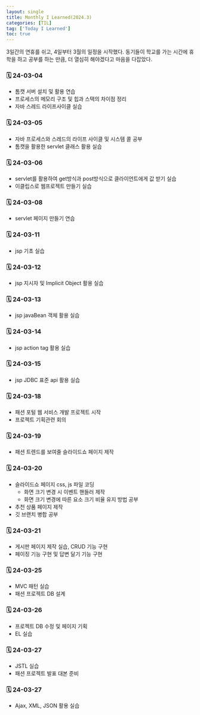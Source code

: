 ```yaml
---
layout: single
title: Monthly I Learned(2024.3)
categories: [TIL]
tag: ['Today I Learned']
toc: true
---
```



3일간의 연휴를 쉬고, 4일부터 3월의 일정을 시작했다. 동기들이 학교를 가는 시간에 휴학을 하고 공부를 하는 만큼, 더 열심히 해야겠다고 마음을 다잡았다.

### 🗓️ 24-03-04

- 톰캣 서버 설치 및 활용 연습
- 프로세스의 메모리 구조 및 힙과 스택의 차이점 정리
- 자바 스레드 라이프사이클 실습

### 🗓️ 24-03-05

- 자바 프로세스와 스레드의 라이프 사이클 및 시스템 콜 공부
- 톰캣을 활용한 servlet 클래스 활용 실습

### 🗓️ 24-03-06

- servlet를 활용하여 get방식과 post방식으로 클라이언트에게 값 받기 실습
- 이클립스로 웹프로젝트 만들기 실습

### 🗓️ 24-03-08

- servlet 페이지 만들기 연습

### 🗓️ 24-03-11

- jsp 기초 실습

### 🗓️ 24-03-12

- jsp 지시자 및 Implicit Object 활용 실습

### 🗓️ 24-03-13

- jsp javaBean 객체 활용 실습

### 🗓️ 24-03-14

- jsp action tag 활용 실습

### 🗓️ 24-03-15

- jsp JDBC 표준 api 활용 실습

### 🗓️ 24-03-18

- 패션 포털 웹 서비스 개발 프로젝트 시작
- 프로젝트 기획관련 회의

### 🗓️ 24-03-19

- 패션 트렌드를 보여줄 슬라이드쇼 페이지 제작

### 🗓️ 24-03-20

- 슬라이드쇼 페이지 css, js 파일 코딩
    - 화면 크기 변경 시 이벤트 핸들러 제작
    - 화면 크기 변경에 따른 요소 크기 비율 유지 방법 공부
- 추천 상품 페이지 제작
- 깃 브랜치 병합 공부

### 🗓️ 24-03-21
    
- 게시판 페이지 제작 실습, CRUD 기능 구현
- 페이징 기능 구현 및 답변 달기 기능 구현

### 🗓️ 24-03-25
    
- MVC 패턴 실습
- 패션 프로젝트 DB 설계

### 🗓️ 24-03-26
    
- 프로젝트 DB 수정 및 페이지 기획
- EL 실습

### 🗓️ 24-03-27
    
- JSTL 실습
- 패션 프로젝트 발표 대본 준비

### 🗓️ 24-03-27
    
- Ajax, XML, JSON 활용 실습